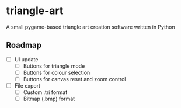 # triangle-art
A small pygame-based triangle art creation software written in Python
## Roadmap

- [ ] UI update
  - [ ] Buttons for triangle mode
  - [ ] Buttons for colour selection
  - [ ] Buttons for canvas reset and zoom control
- [ ] File export
  - [ ] Custom .tri format
  - [ ] Bitmap (.bmp) format